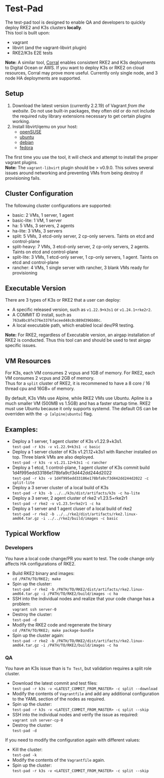 # Test-Pad
The test-pad tool is designed to enable QA and developers to quickly deploy RKE2 and K3s clusters **locally**.  
This tool is built upon:
- vagrant
- libvirt (and the vagrant-libvirt plugin)
- RKE2/K3s E2E tests

**Note:** A similar tool, [Corral](https://github.com/rancherlabs/corral) enables consistent RKE2 and K3s deployments to Digital Ocean or AWS. If you want to deploy K3s or RKE2 on cloud resources, Corral may prove more useful. Currently only single node, and 3 node HA deployments are supported.

## Setup 
1) Download the latest version (currently 2.2.19) of Vagrant *from the website*. Do not use built-in packages, they often old or do not include the required ruby library extensions necessary to get certain plugins working.
2) Install libvirt/qemu on your host:  
    - [openSUSE](https://documentation.suse.com/sles/15-SP1/html/SLES-all/cha-vt-installation.html)
    - [ubuntu](https://ubuntu.com/server/docs/virtualization-libvirt)
    - [debian](https://wiki.debian.org/KVM#Installation)
    - [fedora](https://developer.fedoraproject.org/tools/virtualization/installing-libvirt-and-virt-install-on-fedora-linux.html)

The first time you use the tool, it will check and attempt to install the proper vagrant plugins.  
**Note:** The `vagrant-libvirt` plugin should be > v0.9.0. This solves several issues around networking and preventing VMs from being destroy if provisioning fails.

## Cluster Configuration
The followuing cluster configurations are supported:
- basic:        2 VMs, 1 server, 1 agent
- basic-lite:   1 VM,  1 server
- ha:           5 VMs, 3 servers, 2 agents
- ha-lite:      3 VMs, 3 servers
- split:        5 VMs, 3 etcd-only server, 2 cp-only servers. Taints on etcd and control-plane
- split-heavy:  7 VMs, 3 etcd-only server, 2 cp-only servers, 2 agents. Taints on etcd and control-plane
- split-lite:   3 VMs, 1 etcd-only server, 1 cp-only servers, 1 agent. Taints on etcd and control-plane
- rancher:      4 VMs, 1 single server with rancher, 3 blank VMs ready for provisioning

## Executable Version
There are 3 types of K3s or RKE2 that a user can deploy:
- A specific released version, such as `v1.22.9+k3s1` or `v1.24.1+rke2r2`.
- A COMMIT ID install, such as `763a8bc8fe376e3376faceed48c8c889d396b88c`.
- A local executable path, which enabled local dev/PR testing.

**Note:** For RKE2, regardless of Executable version, an airgap installation of RKE2 is conducted. Thus this 
tool can and should be used to test airgap specific issues. 

## VM Resources 
For K3s, each VM consumes 2 vcpus and 1GB of memory. For RKE2, each VM consumes 2 vcpus and 2GB of memory.  
Thus for a `split` cluster of RKE2, it is recommened to have a 8 core / 16 thread cpu and 16GB+ of memory.

By default, K3s VMs use Alpine, while RKE2 VMs use Ubuntu. Apline is a much smaller VM (500MB vs 1.5GB) and 
has a faster startup time. RKE2 must use Ubuntu because it only supports systemd. The default OS can be overriden
with the `-p [alpine|ubuntu]` flag.

## Examples:
- Deploy a 1 server, 1 agent cluster of K3s v1.22.9+k3s1.  
  `test-pad -r k3s -v v1.22.9+k3s1 -c basic`
-  Deploy a 1 server cluster of K3s v1.21.12+k3s1 with Rancher installed on top. Three blank VMs are also deployed.  
  `test-pad -r k3s -v v1.21.12+k3s1 -c rancher `
- Deploy a 1 etcd, 1 control-plane, 1 agent cluster of K3s commit build 1d4f995edd33186e178bfa9cf3d442dd244d2022  
  `test-pad -r k3s -v 1d4f995edd33186e178bfa9cf3d442dd244d2022 -c split-lite`  
- Deploy a 3 server cluster of a local build of K3s  
  `test-pad -r k3s -b ../../k3s/dist/artifacts/k3s -c ha-lite ` 
- Deploy a 3 server, 2 agent cluster of rke2 v1.23.5+rke2r1  
  `test-pad -r rke2 -v v1.23.5+rke2r1 -c ha`
- Deploy a 1 server and 1 agent cluser of a local build of rke2  
  `test-pad -r rke2 -b ../../rke2/dist/artifacts/rke2.linux-amd64.tar.gz -i ../../rke2/build/images -c basic`


## Typical Workflow
### Developers
You have a local code change/PR you want to test. The code change only affects HA configurations of RKE2.
- Build RKE2 binary and images:  
  `cd /PATH/TO/RKE2; make`
- Spin up the cluster:  
  `test-pad -r rke2 -b /PATH/TO/RKE2/dist/artifacts/rke2.linux-amd64.tar.gz -i /PATH/TO/RKE2/build/images -c ha`
- SSH into the individual nodes and realize that your code change has a problem:  
  `vagrant ssh server-0`
- Destroy the cluster:  
  `test-pad -d`
- Modify the RKE2 code and regenerate the binary  
  `cd /PATH/TO/RKE2; make package-bundle`
- Spin up the cluster again:  
  `test-pad -r rke2 -b /PATH/TO/RKE2/dist/artifacts/rke2.linux-amd64.tar.gz -i /PATH/TO/RKE2/build/images -c ha`


### QA
You have an K3s issue than is `To Test`, but validation requires a split role cluster.  
- Download the latest commit and test files:  
  `test-pad -r k3s -v <LATEST_COMMIT_FROM_MASTER> -c split --download`
- Modify the contents of `Vagrantfile` and add any additional configuration to the YAML section of the nodes as required.  
- Spin up the cluster:  
  `test-pad -r k3s -v <LATEST_COMMIT_FROM_MASTER> -c split --skip`
- SSH into the individual nodes and verify the issue as required:  
  `vagrant ssh server-cp-0`
- Destroy the cluster:  
  `test-pad -d`

If you need to modify the configuration again with different values:
- Kill the cluster:  
  `test-pad -k`
- Modify the contents of the `Vagrantfile` again.
- Spin up the cluster:  
  `test-pad -r k3s -v <LATEST_COMMIT_FROM_MASTER> -c split --skip`
